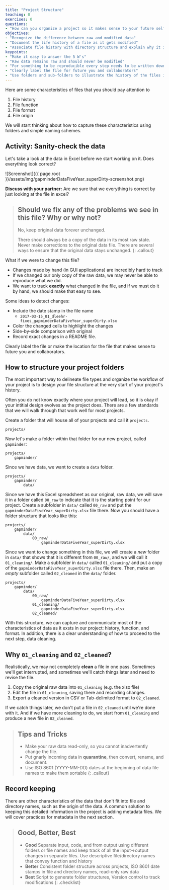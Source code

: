 ```yaml
---
title: "Project Structure"
teaching: 0
exercises: 0
questions:
- "How can you organize a project so it makes sense to your future self?"
objectives:
- "Recognize the difference between raw and modified data"
- "Document the life history of a file as it gets modified"
- "Associate file history with directory structure and explain why it is important to make apparent in project"
keypoints:
- "Make it easy to answer the 5 W's"
- "Raw data remains raw and should never be modified"
- "For something to be reproducible every step needs to be written down"
- "Clearly label the file for future you and collaborators"
- "Use folders and sub-folders to illustrate the history of the files in your project"
---
```


Here are some characteristics of files that you should pay attention to

1. File history
2. File function
3. File format
4. File origin

We will start thinking about how to capture these characteristics using folders and simple naming schemes.

## Activity: Sanity-check the data

Let's take a look at the data in Excel before we start working on it. Does everything look correct?

![Screenshot]({{ page.root }}/assets/img/gapminderDataFiveYear_superDirty-screenshot.png)

**Discuss with your partner:** Are we sure that we everything is correct by just looking at the file in excel?

> ## Should we fix any of the problems we see in this file? Why or why not?
>
> No, keep original data forever unchanged.
>
> There should always be a copy of the data in its most raw state. Never make corrections to the original data file. There are several ways to ensure that the original data stays unchanged.
{: .callout}

What if we were to change this file?

- Changes made by hand (in GUI applications) are incredibly hard to track
- If we changed our only copy of the raw data, we may never be able to reproduce what we did.
- We want to track **exactly** what changed in the file, and if we must do it by hand, we should make that easy to see.

Some ideas to detect changes:

- Include the date stamp in the file name
    - `2017-03-15_01_dleehr-fixes_gapminderDataFiveYear_superDirty.xlsx`
- Color the changed cells to highlight the changes
- Side-by-side comparison with original
- Record exact changes in a README file.

Clearly label the file or make the location for the file that makes sense to future you and collaborators.

## How to structure your project folders

The most important way to delineate file types and organize the workflow of your project is to design your file structure at the very start of your project's history.

Often you do not know exactly where your project will lead, so it is okay if your intitial design evolves as the project does. There are a few standards that we will walk through that work well for most projects.

Create a folder that will house all of your projects and call it `projects`.

```
projects/
```

Now let's make a folder within that folder for our new project, called `gapminder`:

```
projects/
    gapminder/
```

Since we have data, we want to create a `data` folder.

```
projects/
    gapminder/
        data/
```

Since we have this Excel spreadsheet as our original, raw data, we will save it in a folder called `00_raw` to indicate that it is the starting point for our project. Create a subfolder in `data/` called `00_raw` and put the `gapminderDataFiveYear_superDirty.xlsx` file there. Now you should have a folder structure that looks like this:

```
projects/
    gapminder/
        data/
            00_raw/
                gapminderDataFiveYear_superDirty.xlsx
```


Since we want to change something in this file, we will create a *new* folder in `data/` that shows that it is different from `00_raw/`, and we will call it `01_cleaning/`. Make a subfolder in `data/` called `01_cleaning/` and put a copy of the `gapminderDataFiveYear_superDirty.xlsx` file there. Then, make an *empty* subfolder called `02_cleaned` in the `data/` folder.

```
projects/
    gapminder/
        data/
            00_raw/
                gapminderDataFiveYear_superDirty.xlsx
            01_cleaning/
                gapminderDataFiveYear_superDirty.xlsx
            02_cleaned/
```

With this structure, we can capture and communicate most of the characteristics of data as it exsts in our project: history, function, and format. In addition, there is a clear understanding of how to proceed to the next step, data cleaning.

## Why `01_cleaning` and `02_cleaned`?

Realistically, we may not completely **clean** a file in one pass. Sometimes we'll get interrupted, and sometimes we'll catch things later and need to revise the file.

1. Copy the original raw data into `01_cleaning` (e.g. the xlsx file)
2. Edit the file in `01_cleaning`, saving there and recording changes.
3. Export a cleaned version in CSV or Tab-delimited format to `02_cleaned`.

If we catch things later, we
don't put a file in `02_cleaned` until we're done with it. And if we have more cleaning to do, we start from `01_cleaning` and produce a new file in `02_cleaned`.

> ## Tips and Tricks
>
> - Make your raw data read-only, so you cannot inadvertently change the file.
> - Put gnarly incoming data in **quarantine**, then convert, rename, and document.
> - Use ISO 8601 (YYYY-MM-DD) dates at the beginning of data file names to make them sortable
{: .callout}

## Record keeping

There are other characteristics of the data that don't fit into file and directory names, such as the origin of the data. A common solution to keeping this detailed information in the project is adding metadata files. We will cover practices for metadata in the next section.

> ## Good, Better, Best
> * **Good** Separate input, code, and from output using different folders or file names and keep track of all the input->output changes in separate files. Use descriptive file/directory names that convey function and history
> * **Better** Consistent folder structure across projects, ISO 8601 date stamps in file and directory names, read-only raw data
> * **Best** Script to generate folder structures, Version control to track modifications
{: .checklist}
